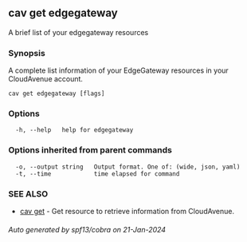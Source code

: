 ## cav get edgegateway

A brief list of your edgegateway resources

### Synopsis

A complete list information of your EdgeGateway resources in your CloudAvenue account.

```
cav get edgegateway [flags]
```

### Options

```
  -h, --help   help for edgegateway
```

### Options inherited from parent commands

```
  -o, --output string   Output format. One of: (wide, json, yaml)
  -t, --time            time elapsed for command
```

### SEE ALSO

* [cav get](cav_get.md)	 - Get resource to retrieve information from CloudAvenue.

###### Auto generated by spf13/cobra on 21-Jan-2024

